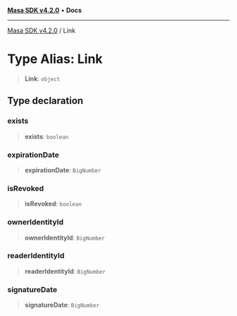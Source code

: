 [**Masa SDK v4.2.0**](../README.md) • **Docs**

***

[Masa SDK v4.2.0](../globals.md) / Link

# Type Alias: Link

> **Link**: `object`

## Type declaration

### exists

> **exists**: `boolean`

### expirationDate

> **expirationDate**: `BigNumber`

### isRevoked

> **isRevoked**: `boolean`

### ownerIdentityId

> **ownerIdentityId**: `BigNumber`

### readerIdentityId

> **readerIdentityId**: `BigNumber`

### signatureDate

> **signatureDate**: `BigNumber`
